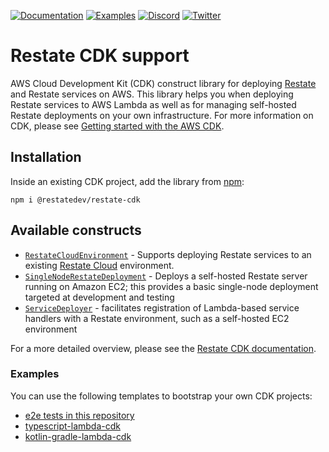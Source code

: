 [![Documentation](https://img.shields.io/badge/doc-reference-blue)](https://docs.restate.dev)
[![Examples](https://img.shields.io/badge/view-examples-blue)](https://github.com/restatedev/examples)
[![Discord](https://img.shields.io/discord/1128210118216007792?logo=discord)](https://discord.gg/skW3AZ6uGd)
[![Twitter](https://img.shields.io/twitter/follow/restatedev.svg?style=social&label=Follow)](https://twitter.com/intent/follow?screen_name=restatedev)

# Restate CDK support

AWS Cloud Development Kit (CDK) construct library for deploying [Restate](https://restate.dev) and Restate services on
AWS. This library helps you when deploying Restate services to AWS Lambda as well as for managing self-hosted Restate
deployments on your own infrastructure. For more information on CDK, please
see [Getting started with the AWS CDK](https://docs.aws.amazon.com/cdk/v2/guide/getting_started.html).

## Installation

Inside an existing CDK project, add the library from [npm](https://www.npmjs.com/package/@restatedev/restate-cdk):

```shell
npm i @restatedev/restate-cdk
```

## Available constructs

- [`RestateCloudEnvironment`](./lib/restate-constructs/restate-cloud-environment.ts) - Supports deploying Restate
  services to an existing [Restate Cloud](https://cloud.restate.dev) environment.
- [`SingleNodeRestateDeployment`](./lib/restate-constructs/single-node-restate-deployment.ts) - Deploys a self-hosted
  Restate server running on Amazon EC2; this provides a basic single-node deployment targeted at development and testing
- [`ServiceDeployer`](./lib/restate-constructs/service-deployer.ts) - facilitates registration of Lambda-based service
  handlers with a Restate environment, such as a self-hosted EC2 environment

For a more detailed overview, please see
the [Restate CDK documentation](https://docs.restate.dev/deploy/lambda/cdk).

### Examples

You can use the following templates to bootstrap your own CDK projects:

- [e2e tests in this repository](test/e2e)
- [typescript-lambda-cdk](https://github.com/restatedev/examples/tree/main/templates/typescript-lambda-cdk)
- [kotlin-gradle-lambda-cdk](https://github.com/restatedev/examples/tree/main/templates/kotlin-gradle-lambda-cdk)
